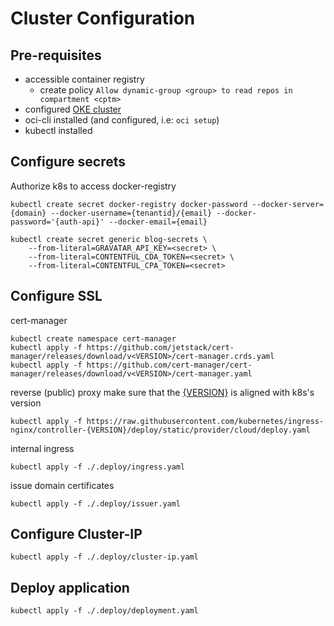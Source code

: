 # Cluster Configuration

## Pre-requisites

- accessible container registry 
  - create policy `Allow dynamic-group <group> to read repos in compartment <cptm>`
- configured [OKE cluster](https://docs.oracle.com/en-us/iaas/Content/ContEng/Tasks/contengcreatingclusterusingoke_topic-Using_the_Console_to_create_a_Quick_Cluster_with_Default_Settings.htm)
- oci-cli installed (and configured, i.e: `oci setup`)
- kubectl installed

## Configure secrets

Authorize k8s to access docker-registry

```script
kubectl create secret docker-registry docker-password --docker-server={domain} --docker-username={tenantid}/{email} --docker-password='{auth-api}' --docker-email={email}
```

```script
kubectl create secret generic blog-secrets \
    --from-literal=GRAVATAR_API_KEY=<secret> \
    --from-literal=CONTENTFUL_CDA_TOKEN=<secret> \
    --from-literal=CONTENTFUL_CPA_TOKEN=<secret>
```

## Configure SSL

cert-manager

```script
kubectl create namespace cert-manager
kubectl apply -f https://github.com/jetstack/cert-manager/releases/download/v<VERSION>/cert-manager.crds.yaml
kubectl apply -f https://github.com/cert-manager/cert-manager/releases/download/v<VERSION>/cert-manager.yaml
```

reverse (public) proxy
make sure that the [{VERSION}](https://raw.githubusercontent.com/kubernetes/ingress-nginx) is aligned with k8s's version

```script
kubectl apply -f https://raw.githubusercontent.com/kubernetes/ingress-nginx/controller-{VERSION}/deploy/static/provider/cloud/deploy.yaml
```

internal ingress

```script
kubectl apply -f ./.deploy/ingress.yaml
```

issue domain certificates

```script
kubectl apply -f ./.deploy/issuer.yaml
```

## Configure Cluster-IP

```script
kubectl apply -f ./.deploy/cluster-ip.yaml
```

## Deploy application

```script
kubectl apply -f ./.deploy/deployment.yaml
```
